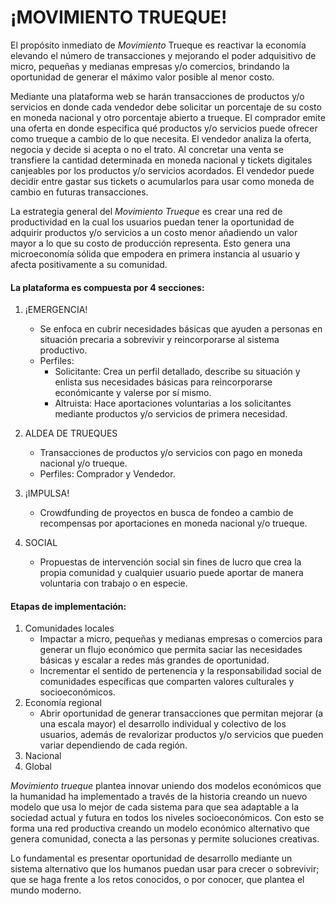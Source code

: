 # ¡MOVIMIENTO TRUEQUE!

El propósito inmediato de <i>Movimiento</i> Trueque es reactivar la economía elevando el número de transacciones y mejorando el poder adquisitivo de micro, pequeñas y medianas empresas y/o comercios, brindando la oportunidad de generar el máximo valor posible al menor costo.

Mediante una plataforma web se harán transacciones de productos y/o servicios en donde cada vendedor debe solicitar un porcentaje de su costo en moneda nacional y otro porcentaje abierto a trueque. El comprador emite una oferta en donde especifica qué productos y/o servicios puede ofrecer como trueque a cambio de lo que necesita. El vendedor analiza la oferta, negocia y decide si acepta o no el trato. Al concretar una venta se transfiere la cantidad determinada en moneda nacional y tickets digitales canjeables por los productos y/o servicios acordados. El vendedor puede decidir entre gastar sus tickets o acumularlos para usar como moneda de cambio en futuras transacciones.

La estrategia general del <i>Movimiento Trueque</i> es crear una red de productividad en la cual los usuarios puedan tener la oportunidad de adquirir productos y/o servicios a un costo menor añadiendo un valor mayor a lo que su costo de producción representa. Esto genera una microeconomía sólida que empodera en primera instancia al usuario y afecta positivamente a su comunidad.

#### La plataforma es compuesta por 4 secciones:

1. ¡EMERGENCIA!
    * Se enfoca en cubrir necesidades básicas que ayuden a personas en situación precaria a sobrevivir y reincorporarse al sistema productivo.
    * Perfiles:
      *  Solicitante: Crea un perfil detallado, describe su situación y enlista sus necesidades básicas para reincorporarse económicante y valerse por sí mismo.
      *  Altruista: Hace aportaciones voluntarias a los solicitantes mediante productos y/o servicios de primera necesidad.
          
2. ALDEA DE TRUEQUES
    * Transacciones de productos y/o servicios con pago en moneda nacional y/o trueque.
    * Perfiles: Comprador y Vendedor.
4. ¡IMPULSA!
    * Crowdfunding de proyectos en busca de fondeo a cambio de recompensas por aportaciones en moneda nacional y/o trueque.
5. SOCIAL
    * Propuestas de intervención social sin fines de lucro que crea la propia comunidad y cualquier usuario puede aportar de manera voluntaria con trabajo o en especie.


#### Etapas de implementación:
1. Comunidades locales
   * Impactar a micro, pequeñas y medianas empresas o comercios para generar un flujo económico que permita saciar las necesidades básicas y escalar a redes más grandes de oportunidad.
   * Incrementar el sentido de pertenencia y la responsabilidad social de comunidades específicas que comparten valores culturales y socioeconómicos.
2. Economía regional
   * Abrir oportunidad de generar transacciones que permitan mejorar (a una escala mayor) el desarrollo individual y colectivo de los usuarios, además de revalorizar productos y/o servicios que pueden variar dependiendo de cada región.
3. Nacional
4. Global


<i>Movimiento trueque</i> plantea innovar uniendo dos modelos económicos que la humanidad ha implementado a través de la historia creando un nuevo modelo que usa lo mejor de cada sistema para que sea adaptable a la sociedad actual y futura en todos los niveles socioeconómicos. Con esto se forma una red productiva creando un modelo económico alternativo que genera comunidad, conecta a las personas y permite soluciones creativas.

Lo fundamental es presentar oportunidad de desarrollo mediante un sistema alternativo que los humanos puedan usar para crecer o sobrevivir; que se haga frente a los retos conocidos, o por conocer, que plantea el mundo moderno.








